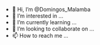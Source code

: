 - 👋 Hi, I’m @Domingos_Malamba
- 👀 I’m interested in ...
- 🌱 I’m currently learning ...
- 💞️ I’m looking to collaborate on ...
- 📫 How to reach me ...

<!---
Pro-Djays/Pro-Djays is a ✨ special ✨ repository because its `README.md` (this file) appears on your GitHub profile.
You can click the Preview link to take a look at your changes.
--->
